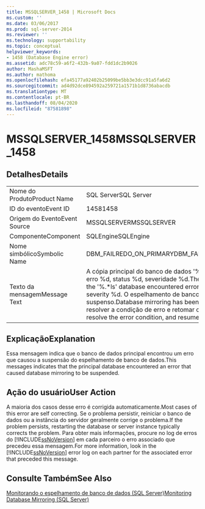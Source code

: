 ```yaml
---
title: MSSQLSERVER_1458 | Microsoft Docs
ms.custom: ''
ms.date: 03/06/2017
ms.prod: sql-server-2014
ms.reviewer: ''
ms.technology: supportability
ms.topic: conceptual
helpviewer_keywords:
- 1458 (Database Engine error)
ms.assetid: adc78c59-a6f2-432b-9a07-fdd1dc2b9026
author: MashaMSFT
ms.author: mathoma
ms.openlocfilehash: efa45177a92402b25099be5bb3e3dcc91a5fa6d2
ms.sourcegitcommit: ad4d92dce894592a259721a1571b1d8736abacdb
ms.translationtype: MT
ms.contentlocale: pt-BR
ms.lasthandoff: 08/04/2020
ms.locfileid: "87581898"
---
```

# <a name="mssqlserver_1458"></a><span data-ttu-id="2fc0a-102">MSSQLSERVER_1458</span><span class="sxs-lookup"><span data-stu-id="2fc0a-102">MSSQLSERVER_1458</span></span>
    
## <a name="details"></a><span data-ttu-id="2fc0a-103">Detalhes</span><span class="sxs-lookup"><span data-stu-id="2fc0a-103">Details</span></span>  
  
|||  
|-|-|  
|<span data-ttu-id="2fc0a-104">Nome do Produto</span><span class="sxs-lookup"><span data-stu-id="2fc0a-104">Product Name</span></span>|<span data-ttu-id="2fc0a-105">SQL Server</span><span class="sxs-lookup"><span data-stu-id="2fc0a-105">SQL Server</span></span>|  
|<span data-ttu-id="2fc0a-106">ID do evento</span><span class="sxs-lookup"><span data-stu-id="2fc0a-106">Event ID</span></span>|<span data-ttu-id="2fc0a-107">1458</span><span class="sxs-lookup"><span data-stu-id="2fc0a-107">1458</span></span>|  
|<span data-ttu-id="2fc0a-108">Origem do Evento</span><span class="sxs-lookup"><span data-stu-id="2fc0a-108">Event Source</span></span>|<span data-ttu-id="2fc0a-109">MSSQLSERVER</span><span class="sxs-lookup"><span data-stu-id="2fc0a-109">MSSQLSERVER</span></span>|  
|<span data-ttu-id="2fc0a-110">Componente</span><span class="sxs-lookup"><span data-stu-id="2fc0a-110">Component</span></span>|<span data-ttu-id="2fc0a-111">SQLEngine</span><span class="sxs-lookup"><span data-stu-id="2fc0a-111">SQLEngine</span></span>|  
|<span data-ttu-id="2fc0a-112">Nome simbólico</span><span class="sxs-lookup"><span data-stu-id="2fc0a-112">Symbolic Name</span></span>|<span data-ttu-id="2fc0a-113">DBM_FAILREDO_ON_PRIMARY</span><span class="sxs-lookup"><span data-stu-id="2fc0a-113">DBM_FAILREDO_ON_PRIMARY</span></span>|  
|<span data-ttu-id="2fc0a-114">Texto da mensagem</span><span class="sxs-lookup"><span data-stu-id="2fc0a-114">Message Text</span></span>|<span data-ttu-id="2fc0a-115">A cópia principal do banco de dados '%.\*ls' encontrou o erro %d, status %d, severidade %d.</span><span class="sxs-lookup"><span data-stu-id="2fc0a-115">The principal copy of the '%.\*ls' database encountered error %d, status %d, severity %d.</span></span> <span data-ttu-id="2fc0a-116">O espelhamento de banco de dados foi suspenso.</span><span class="sxs-lookup"><span data-stu-id="2fc0a-116">Database mirroring has been suspended.</span></span> <span data-ttu-id="2fc0a-117">Tente resolver a condição de erro e retomar o espelhamento.</span><span class="sxs-lookup"><span data-stu-id="2fc0a-117">Try to resolve the error condition, and resume mirroring.</span></span>|  
  
## <a name="explanation"></a><span data-ttu-id="2fc0a-118">Explicação</span><span class="sxs-lookup"><span data-stu-id="2fc0a-118">Explanation</span></span>  
 <span data-ttu-id="2fc0a-119">Essa mensagem indica que o banco de dados principal encontrou um erro que causou a suspensão do espelhamento de banco de dados.</span><span class="sxs-lookup"><span data-stu-id="2fc0a-119">This messages indicates that the principal database encountered an error that caused database mirroring to be suspended.</span></span>  
  
## <a name="user-action"></a><span data-ttu-id="2fc0a-120">Ação do usuário</span><span class="sxs-lookup"><span data-stu-id="2fc0a-120">User Action</span></span>  
 <span data-ttu-id="2fc0a-121">A maioria dos casos desse erro é corrigida automaticamente.</span><span class="sxs-lookup"><span data-stu-id="2fc0a-121">Most cases of this error are self correcting.</span></span> <span data-ttu-id="2fc0a-122">Se o problema persistir, reiniciar o banco de dados ou a instância do servidor geralmente corrige o problema.</span><span class="sxs-lookup"><span data-stu-id="2fc0a-122">If the problem persists, restarting the database or server instance typically corrects the problem.</span></span> <span data-ttu-id="2fc0a-123">Para obter mais informações, procure no log de erros do [!INCLUDE[ssNoVersion](../../includes/ssnoversion-md.md)] em cada parceiro o erro associado que precedeu essa mensagem.</span><span class="sxs-lookup"><span data-stu-id="2fc0a-123">For more information, look in the [!INCLUDE[ssNoVersion](../../includes/ssnoversion-md.md)] error log on each partner for the associated error that preceded this message.</span></span>  
  
## <a name="see-also"></a><span data-ttu-id="2fc0a-124">Consulte Também</span><span class="sxs-lookup"><span data-stu-id="2fc0a-124">See Also</span></span>  
 [<span data-ttu-id="2fc0a-125">Monitorando o espelhamento de banco de dados &#40;SQL Server&#41;</span><span class="sxs-lookup"><span data-stu-id="2fc0a-125">Monitoring Database Mirroring &#40;SQL Server&#41;</span></span>](../../database-engine/database-mirroring/database-mirroring-sql-server.md)  
  
  
